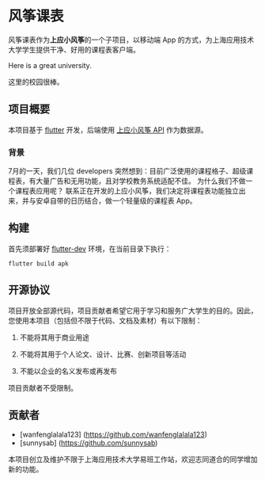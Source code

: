 # 风筝课表

风筝课表作为**上应小风筝**的一个子项目，以移动端 App 的方式，为上海应用技术大学学生提供干净、好用的课程表客户端。

Here is a great university.

这里的校园很棒。

## 项目概要

本项目基于 [flutter](https://flutter.dev/) 开发，后端使用 [上应小风筝 API](https://github.com/sunnysab/kite-server) 作为数据源。

### 背景

7月的一天，我们几位 developers 突然想到：目前广泛使用的课程格子、超级课程表，有大量广告和无用功能，且对学校教务系统适配不佳。
为什么我们不做一个课程表应用呢？ 联系正在开发的上应小风筝，我们决定将课程表功能独立出来，并与安卓自带的日历结合，做一个轻量级的课程表 App。

## 构建

首先须部署好 [flutter-dev](https://github.com/flutter/flutter) 环境，在当前目录下执行：
```shell script
flutter build apk
```

## 开源协议

项目开放全部源代码，项目贡献者希望它用于学习和服务广大学生的目的。因此，您使用本项目（包括但不限于代码、文档及素材）有以下限制：
1. 不能将其用于商业用途

2. 不能将其用于个人论文、设计、比赛、创新项目等活动

3. 不能以企业的名义发布或再发布

项目贡献者不受限制。

## 贡献者

- [wanfenglalala123] (https://github.com/wanfenglalala123)
- [sunnysab] (https://github.com/sunnysab)

本项目创立及维护不限于上海应用技术大学易班工作站，欢迎志同道合的同学增加新的功能。
